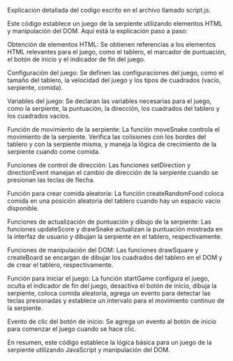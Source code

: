 Explicacion detallada del codigo escrito en el archivo llamado script.js.

Este código establece un juego de la serpiente utilizando elementos HTML y manipulación del DOM. Aquí está la explicación paso a paso:

Obtención de elementos HTML: Se obtienen referencias a los elementos HTML relevantes para el juego, como el tablero, el marcador de puntuación, el botón de inicio y el indicador de fin del juego.

Configuración del juego: Se definen las configuraciones del juego, como el tamaño del tablero, la velocidad del juego y los tipos de cuadrados (vacío, serpiente, comida).

Variables del juego: Se declaran las variables necesarias para el juego, como la serpiente, la puntuación, la dirección, los cuadrados del tablero y los cuadrados vacíos.

Función de movimiento de la serpiente: La función moveSnake controla el movimiento de la serpiente. Verifica las colisiones con los bordes del tablero y con la serpiente misma, y maneja la lógica de crecimiento de la serpiente cuando come comida.

Funciones de control de dirección: Las funciones setDirection y directionEvent manejan el cambio de dirección de la serpiente cuando se presionan las teclas de flecha.

Función para crear comida aleatoria: La función createRandomFood coloca comida en una posición aleatoria del tablero cuando hay un espacio vacío disponible.

Funciones de actualización de puntuación y dibujo de la serpiente: Las funciones updateScore y drawSnake actualizan la puntuación mostrada en la interfaz de usuario y dibujan la serpiente en el tablero, respectivamente.

Funciones de manipulación del DOM: Las funciones drawSquare y createBoard se encargan de dibujar los cuadrados del tablero en el DOM y de crear el tablero, respectivamente.

Función para iniciar el juego: La función startGame configura el juego, oculta el indicador de fin del juego, desactiva el botón de inicio, dibuja la serpiente, coloca comida aleatoria, agrega un evento para detectar las teclas presionadas y establece un intervalo para el movimiento continuo de la serpiente.

Evento de clic del botón de inicio: Se agrega un evento al botón de inicio para comenzar el juego cuando se hace clic.

En resumen, este código establece la lógica básica para un juego de la serpiente utilizando JavaScript y manipulación del DOM.